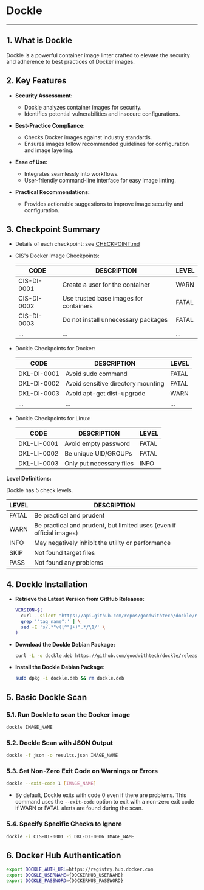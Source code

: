 # Dockle

---

## 1. What is Dockle

Dockle is a powerful container image linter crafted to elevate the security and adherence to best practices of Docker images.

## 2. Key Features

- **Security Assessment:**

  - Dockle analyzes container images for security.
  - Identifies potential vulnerabilities and insecure configurations.

- **Best-Practice Compliance:**

  - Checks Docker images against industry standards.
  - Ensures images follow recommended guidelines for configuration and image layering.

- **Ease of Use:**

  - Integrates seamlessly into workflows.
  - User-friendly command-line interface for easy image linting.

- **Practical Recommendations:**
  - Provides actionable suggestions to improve image security and configuration.

## 3. Checkpoint Summary

- Details of each checkpoint: see [CHECKPOINT.md](https://github.com/goodwithtech/dockle/blob/master/CHECKPOINT.md)
- CIS's Docker Image Checkpoints:

  | CODE        | DESCRIPTION                            | LEVEL |
  | ----------- | -------------------------------------- | ----- |
  | CIS-DI-0001 | Create a user for the container        | WARN  |
  | CIS-DI-0002 | Use trusted base images for containers | FATAL |
  | CIS-DI-0003 | Do not install unnecessary packages    | FATAL |
  | ...         | ...                                    | ...   |

- Dockle Checkpoints for Docker:

  | CODE        | DESCRIPTION                        | LEVEL |
  | ----------- | ---------------------------------- | ----- |
  | DKL-DI-0001 | Avoid sudo command                 | FATAL |
  | DKL-DI-0002 | Avoid sensitive directory mounting | FATAL |
  | DKL-DI-0003 | Avoid apt-get dist-upgrade         | WARN  |
  | ...         | ...                                | ...   |

- Dockle Checkpoints for Linux:

  | CODE        | DESCRIPTION              | LEVEL |
  | ----------- | ------------------------ | ----- |
  | DKL-LI-0001 | Avoid empty password     | FATAL |
  | DKL-LI-0002 | Be unique UID/GROUPs     | FATAL |
  | DKL-LI-0003 | Only put necessary files | INFO  |

**Level Definitions:**

Dockle has 5 check levels.

| LEVEL | DESCRIPTION                                                          |
| ----- | -------------------------------------------------------------------- |
| FATAL | Be practical and prudent                                             |
| WARN  | Be practical and prudent, but limited uses (even if official images) |
| INFO  | May negatively inhibit the utility or performance                    |
| SKIP  | Not found target files                                               |
| PASS  | Not found any problems                                               |

## 4. Dockle Installation

- **Retrieve the Latest Version from GitHub Releases:**

  ```bash
  VERSION=$(
    curl --silent "https://api.github.com/repos/goodwithtech/dockle/releases/latest" | \
    grep '"tag_name":' | \
    sed -E 's/.*"v([^"]+)".*/\1/' \
  )
  ```

- **Download the Dockle Debian Package:**

  ```bash
  curl -L -o dockle.deb https://github.com/goodwithtech/dockle/releases/download/v${VERSION}/dockle_${VERSION}_Linux-64bit.deb
  ```

- **Install the Dockle Debian Package:**

  ```bash
  sudo dpkg -i dockle.deb && rm dockle.deb
  ```

## 5. Basic Dockle Scan

### 5.1. Run Dockle to scan the Docker image

```bash
dockle IMAGE_NAME
```

### 5.2. Dockle Scan with JSON Output

```bash
dockle -f json -o results.json IMAGE_NAME
```

### 5.3. Set Non-Zero Exit Code on Warnings or Errors

```bash
dockle --exit-code 1 [IMAGE_NAME]
```

- By default, Dockle exits with code 0 even if there are problems. This command uses the `--exit-code` option to exit with a non-zero exit code if WARN or FATAL alerts are found during the scan.

### 5.4. Specify Specific Checks to Ignore

```bash
dockle -i CIS-DI-0001 -i DKL-DI-0006 IMAGE_NAME
```

## 6. Docker Hub Authentication

```bash
export DOCKLE_AUTH_URL=https://registry.hub.docker.com
export DOCKLE_USERNAME={DOCKERHUB_USERNAME}
export DOCKLE_PASSWORD={DOCKERHUB_PASSWORD}
```
